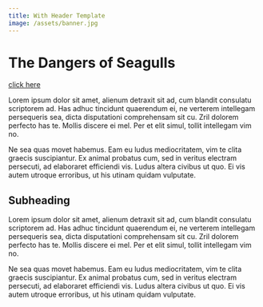 ```yaml
---
title: With Header Template
image: /assets/banner.jpg
---
```

# The Dangers of Seagulls



[click here](www.google.com)



Lorem ipsum dolor sit amet, alienum detraxit sit ad, cum blandit consulatu scriptorem ad. Has adhuc tincidunt quaerendum ei, ne verterem intellegam persequeris sea, dicta disputationi comprehensam sit cu. Zril dolorem perfecto has te. Mollis discere ei mel. Per et elit simul, tollit intellegam vim no.



Ne sea quas movet habemus. Eam eu ludus mediocritatem, vim te clita graecis suscipiantur. Ex animal probatus cum, sed in veritus electram persecuti, ad elaboraret efficiendi vis. Ludus altera civibus ut quo. Ei vis autem utroque erroribus, ut his utinam quidam vulputate.



## Subheading



Lorem ipsum dolor sit amet, alienum detraxit sit ad, cum blandit consulatu scriptorem ad. Has adhuc tincidunt quaerendum ei, ne verterem intellegam persequeris sea, dicta disputationi comprehensam sit cu. Zril dolorem perfecto has te. Mollis discere ei mel. Per et elit simul, tollit intellegam vim no.



Ne sea quas movet habemus. Eam eu ludus mediocritatem, vim te clita graecis suscipiantur. Ex animal probatus cum, sed in veritus electram persecuti, ad elaboraret efficiendi vis. Ludus altera civibus ut quo. Ei vis autem utroque erroribus, ut his utinam quidam vulputate.
